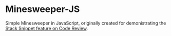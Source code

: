 Minesweeper-JS
==============

Simple Minesweeper in JavaScript, originally created for demonistrating the [Stack Snippet feature on Code Review](http://codereview.stackexchange.com/q/62583/31562).
